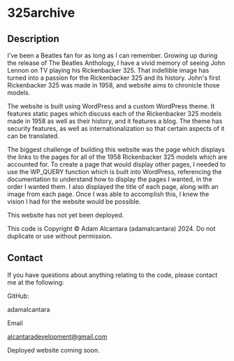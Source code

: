 # 325archive

## Description

I've been a Beatles fan for as long as I can remember. Growing up during the release of The Beatles Anthology, I have a vivid memory of seeing John Lennon on TV playing his Rickenbacker 325. That indellible image has turned into a passion for the Rickenbacker 325 and its history. John's first Rickenbacker 325 was made in 1958, and website aims to chronicle those models.

The website is built using WordPress and a custom WordPress theme. It features static pages which discuss each of the Rickenbacker 325 models made in 1958 as well as their history, and it features a blog. The theme has security features, as well as internationalization so that certain aspects of it can be translated.

The biggest challenge of building this website was the page which displays the links to the pages for all of the 1958 Rickenbacker 325 models which are accounted for. To create a page that would display other pages, I needed to use the WP_QUERY function which is built into WordPress, referencing the documentation to understand how to display the pages I wanted, in the order I wanted them. I also displayed the title of each page, along with an image from each page. Once I was able to accomplish this, I knew the vision I had for the website would be possible.

This website has not yet been deployed.

This code is Copyright © Adam Alcantara (adamalcantara) 2024. Do not duplicate or use without permission.

## Contact

If you have questions about anything relating to the code, please contact me at the following:

GitHub:

adamalcantara

Email

alcantaradevelopment@gmail.com

Deployed website coming soon.

